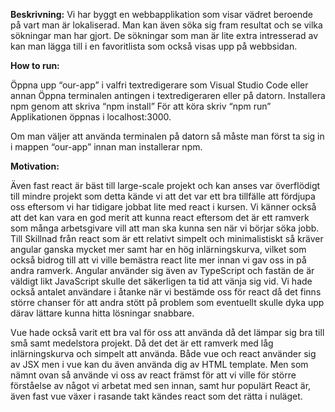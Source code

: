 **Beskrivning:**
Vi har byggt en webbapplikation som visar vädret beroende på vart man är lokaliserad. Man kan även söka sig fram resultat och se vilka sökningar man har gjort. De sökningar som man är lite extra intresserad av kan man lägga till i en favoritlista som också visas upp på webbsidan. 


**How to run:**

Öppna upp “our-app” i valfri textredigerare som Visual Studio Code eller annan 
Öppna terminalen antingen i textredigeraren eller på datorn. 
Installera npm genom att skriva “npm install”
För att köra skriv “npm run”
Applikationen öppnas i localhost:3000.

Om man väljer att använda terminalen på datorn så måste man först ta sig in i mappen “our-app” innan man installerar npm. 

**Motivation:**

Även fast react är bäst till large-scale projekt och kan anses var överflödigt till mindre projekt som detta kände vi att det var ett bra tillfälle att fördjupa oss eftersom vi har tidigare jobbat lite med react i kursen. Vi känner också att det kan vara en god merit att kunna react eftersom det är ett ramverk som många arbetsgivare vill att man ska kunna sen när vi börjar söka jobb.  
Till Skillnad från react som är ett relativt simpelt och minimalistiskt så kräver angular ganska mycket mer samt har en hög inlärningskurva, vilket som också bidrog till att vi ville bemästra react lite mer innan vi gav oss in på andra ramverk. Angular använder sig även av TypeScript och fastän de är väldigt likt JavaScript skulle det säkerligen ta tid att vänja sig vid. Vi hade också antalet användare i åtanke när vi bestämde oss för react då det finns större chanser för att andra stött på problem som eventuellt skulle dyka upp därav lättare kunna hitta lösningar snabbare. 

Vue hade också varit ett bra val för oss att använda då det lämpar sig bra till små samt medelstora projekt. Då det det är ett ramverk med låg inlärningskurva och simpelt att använda. Både vue och react använder sig av JSX men i vue kan du även använda dig av HTML template. Men som nämnt ovan så använde vi oss av react främst för att vi ville för större förståelse av  något vi arbetat med sen innan, samt hur populärt React är, även fast vue växer i rasande takt kändes react som det rätta i nuläget.
